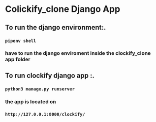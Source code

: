 
# Colickify_clone Django App

## To run the django environment:.

### `pipenv shell` 

### have to run the django enviroment inside the clockify_clone app folder

## To run clockify django app :.

### `python3 manage.py runserver `

### the app is located on 

### `http://127.0.0.1:8000/clockify/` 